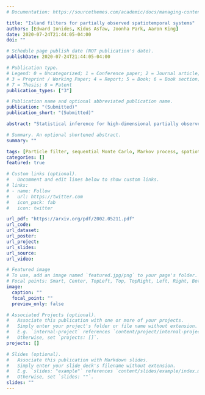 ```yaml
---
# Documentation: https://sourcethemes.com/academic/docs/managing-content/

title: "Island filters for partially observed spatiotemporal systems"
authors: [Edward Ionides, Kidus Asfaw, Joonha Park, Aaron King]
date: 2020-07-24T21:44:05-04:00
doi: ""

# Schedule page publish date (NOT publication's date).
publishDate: 2020-07-24T21:44:05-04:00

# Publication type.
# Legend: 0 = Uncategorized; 1 = Conference paper; 2 = Journal article;
# 3 = Preprint / Working Paper; 4 = Report; 5 = Book; 6 = Book section;
# 7 = Thesis; 8 = Patent
publication_types: ["3"]

# Publication name and optional abbreviated publication name.
publication: "(Submitted)"
publication_short: "(Submitted)"

abstract: "Statistical inference for high-dimensional partially observed, nonlinear, stochastic processes is a methodological challenge with applications including spatiotemporal analysis of epidemiological and ecological systems. Standard particle filter algorithms, which provide an effective approach for general low-dimensional partially observed Markov processes, suffer from a curse of dimensionality that limits their applicability beyond low-dimensional systems. We show that many independent Monte Carlo calculations, none of which, by itself, attempts to solve the filtering problem, can be combined to give a global filtering solution that theoretically beats the curse of dimensionality under weak coupling conditions. The independent Monte Carlo calculations are called islands, and the corresponding algorithm is called a basic island filter (BIF). Carrying out an operation called adapted simulation on each island results in a variant called an adapted simulation island filter (ASIF). Adapted simulation can be implemented using a Monte Carlo technique called intermediate resampling to give the ASIF-IR algorithm which has improved theoretical and empirical scaling. Our focus is on evaluation of the likelihood function, but our algorithms and theory are also pertinent to latent state estimation. We demonstrate our methodology on coupled population dynamics arising in the epidemiology of infectious disease. In this context, our methods retain the generality of particle filter algorithms while scaling to systems an order of magnitude larger."

# Summary. An optional shortened abstract.
summary: ""

tags: [Particle filter, sequential Monte Carlo, Markov process, spatiotemporal inference, metapopulation dynamics]
categories: []
featured: true

# Custom links (optional).
#   Uncomment and edit lines below to show custom links.
# links:
# - name: Follow
#   url: https://twitter.com
#   icon_pack: fab
#   icon: twitter

url_pdf: "https://arxiv.org/pdf/2002.05211.pdf"
url_code:
url_dataset:
url_poster:
url_project:
url_slides:
url_source:
url_video:

# Featured image
# To use, add an image named `featured.jpg/png` to your page's folder. 
# Focal points: Smart, Center, TopLeft, Top, TopRight, Left, Right, BottomLeft, Bottom, BottomRight.
image:
  caption: ""
  focal_point: ""
  preview_only: false

# Associated Projects (optional).
#   Associate this publication with one or more of your projects.
#   Simply enter your project's folder or file name without extension.
#   E.g. `internal-project` references `content/project/internal-project/index.md`.
#   Otherwise, set `projects: []`.
projects: []

# Slides (optional).
#   Associate this publication with Markdown slides.
#   Simply enter your slide deck's filename without extension.
#   E.g. `slides: "example"` references `content/slides/example/index.md`.
#   Otherwise, set `slides: ""`.
slides: ""
---
```

